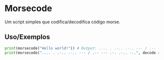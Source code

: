 
# Morsecode

Um script simples que codifica/decodifica código morse.


## Uso/Exemplos

```python
print(morsecode("Hello world!")) # Output: .... . .-.. .-.. --- / .-- --- .-. .-.. -..
print(morsecode(".... . .-.. .-.. --- / .-- --- .-. .-.. -..", decode = True)) # Output: hello world
```
